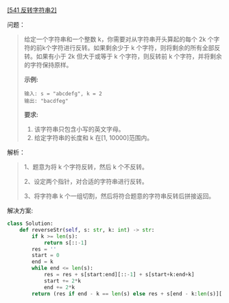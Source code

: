 [[541 反转字符串2]](https://leetcode-cn.com/problems/reverse-string-ii/)

问题：

> 给定一个字符串和一个整数 k，你需要对从字符串开头算起的每个 2k 个字符的前k个字符进行反转。如果剩余少于 k 个字符，则将剩余的所有全部反转。如果有小于 2k 但大于或等于 k 个字符，则反转前 k 个字符，并将剩余的字符保持原样。
>
> **示例:**
>
> ```
> 输入: s = "abcdefg", k = 2
> 输出: "bacdfeg"
> ```
>
> **要求:**
>
> 1. 该字符串只包含小写的英文字母。
> 2. 给定字符串的长度和 k 在[1, 10000]范围内。



解析：

> 1、题意为将 k 个字符反转，然后 k 个不反转。
>
> 2、设定两个指针，对合适的字符串进行反转。
>
> 3、将字符串 k 个一组切割，然后将符合题意的字符串反转后拼接返回。



解决方案:

```python
class Solution:
    def reverseStr(self, s: str, k: int) -> str:
        if k >= len(s):
            return s[::-1]
        res = ''
        start = 0
        end = k
        while end <= len(s):
            res = res + s[start:end][::-1] + s[start+k:end+k]
            start += 2*k
            end += 2*k
        return (res if end - k == len(s) else res + s[end - k:len(s)][::-1])
```

